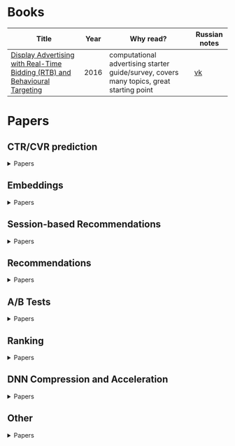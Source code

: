 # Books

| Title | Year | Why read?  | Russian notes |
|-------|------|------------|---------------|
| [Display Advertising with Real-Time Bidding (RTB) and Behavioural Targeting](https://arxiv.org/abs/1610.03013)  |  2016 | computational advertising starter guide/survey, covers many topics, great starting point | [vk](https://vk.com/papersreaders?w=wall-154085965_7)  |

# Papers

## CTR/CVR prediction
<details>
  <summary>Papers</summary>
  
* [Field-aware Factorization Machines for CTR Prediction](https://github.com/ishugaepov/papers/blob/master/CTR%20CVR%20prediction/%5BFFM%5D%20Field-aware%20Factorization%20Machines%20for%20CTR%20Prediction%20(Criteo%202016).pdf)
* [FFM in a Real-world Online Advertising System](https://github.com/ishugaepov/papers/blob/master/CTR%20CVR%20prediction/FFM%20in%20a%20Real-world%20Online%20Advertising%20System%202.pdf)
* [Attentional Factorization Machines - Learning the Weight of Feature Interactions via Attention Networks](https://github.com/ishugaepov/papers/blob/master/CTR%20CVR%20prediction/%5BAFM%5D%20Attentional%20Factorization%20Machines%20-%20Learning%20the%20Weight%20of%20Feature%20Interactions%20via%20Attention%20Networks%20(ZJU%202017).pdf)
* [Deep & Cross Network for Ad Click Predictions](https://github.com/ishugaepov/papers/blob/master/CTR%20CVR%20prediction/Deep%20%26%20Cross%20Network%20for%20Ad%20Click%20Predictions.pdf)
* [Deep Crossing - Web-Scale Modeling without Manually Crafted Combinatorial Features](https://github.com/ishugaepov/papers/blob/master/CTR%20CVR%20prediction/%5BDeep%20Crossing%5D%20Deep%20Crossing%20-%20Web-Scale%20Modeling%20without%20Manually%20Crafted%20Combinatorial%20Features%20(Microsoft%202016).pdf)
* [Neural Factorization Machines for Sparse Predictive Analytics, 2017](https://github.com/ishugaepov/papers/blob/master/CTR%20CVR%20prediction/Neural%20Factorization%20Machines%20for%20Sparse%20Predictive%20Analytics.pdf)
* [DeepFM](https://github.com/ishugaepov/papers/blob/master/CTR%20CVR%20prediction/DeepFM.pdf)
* [Deep Embedding Forest- Forest-based Serving with Deep Embedding Features](https://github.com/ishugaepov/papers/blob/master/CTR%20CVR%20prediction/Deep%20Embedding%20Forest-%20Forest-based%20Serving%20with%20Deep%20Embedding%20Features.pdf)
* [AutoInt- Automatic Feature Interaction Learning via Self-Attentive Neural Networks, 2019](https://github.com/ishugaepov/papers/blob/master/CTR%20CVR%20prediction/AutoInt-%20Automatic%20Feature%20Interaction%20Learning%20via%20Self-Attentive%20Neural%20Networks.pdf)
* [Deep Interest Network for Click-Through Rate Prediction, 2018](https://github.com/ishugaepov/papers/blob/master/CTR%20CVR%20prediction/Deep%20Interest%20Network%20for%20Click-Through%20Rate%20Prediction.pdf)
* [Improving Native Ads CTR Prediction by Large Scale Event Embedding and Recurrent Networks, 2018](https://github.com/ishugaepov/papers/blob/master/CTR%20CVR%20prediction/Improving%20Native%20Ads%20CTR%20Prediction%20by%20Large%20Scale%20Event%20Embedding%20and%20Recurrent%20Networks.pdf)
* [Deep Interest Evolution Network for Click-Through Rate Prediction](https://github.com/ishugaepov/papers/blob/master/CTR%20CVR%20prediction/%5BDIEN%5D%20Deep%20Interest%20Evolution%20Network%20for%20Click-Through%20Rate%20Prediction%20(Alibaba%202019).pdf)
* [DeepGBM, 2019](https://github.com/ishugaepov/papers/blob/master/CTR%20CVR%20prediction/DeepGBM.pdf)
* [Model Ensemble for Click Prediction in Bing Search Ads](https://github.com/ishugaepov/papers/blob/master/CTR%20CVR%20prediction/Model%20Ensemble%20for%20Click%20Prediction%20in%20Bing%20Search%20Ads.pdf)
* [Using boosted trees for Click-Through Rate Prediction](https://github.com/ishugaepov/papers/blob/master/CTR%20CVR%20prediction/TrofimovKornetovaTopinskiy-2012-Usingboostedtreesforclick-throughratepredictionforsponsoredsearch.pdf)
* [Ad Click Prediction- a View from the Trenches](https://github.com/ishugaepov/papers/blob/master/CTR%20CVR%20prediction/Ad%20Click%20Prediction-%20a%20View%20from%20the%20Trenches%202.pdf)
* [Bid-aware Gradient Descent for Unbiased Learning with Censored Data in Display Advertising](https://github.com/ishugaepov/papers/blob/master/CTR%20CVR%20prediction/Bid-aware%20Gradient%20Descent%20for%20Unbiased%20Learning%20with%20Censored%20Data%20in%20Display%20Advertising%202.pdf)
* [Improving Ad Click Prediction by Considering Non-displayed Events, 2019](https://github.com/ishugaepov/papers/blob/master/CTR%20CVR%20prediction/Improving%20Ad%20Click%20Prediction%20by%20Considering%20Non-displayed%20Events.pdf)
* [Cost-sensitive Learning for Utility Optimization in Online Advertising Auctions](https://github.com/ishugaepov/papers/blob/master/CTR%20CVR%20prediction/Cost-sensitive%20Learning%20for%20Utility%20Optimization%20in%20Online%20Advertising%20Auctions.pdf)
* [Estimating CVR from Past Performance Data](https://github.com/ishugaepov/papers/blob/master/CTR%20CVR%20prediction/Estimating%20CVR%20from%20Past%20Performance%20Data.pdf)
* [Offline Evaluation of Response Prediction in Online Advertising Auctions](https://github.com/ishugaepov/papers/blob/master/CTR%20CVR%20prediction/Offline%20Evaluation%20of%20Response%20Prediction%20in%20Online%20Advertising%20Auctions.pdf)
* [Predicting Different Types of Conversions with Multi-Task Learning in Online Advertising](https://github.com/ishugaepov/papers/blob/master/CTR%20CVR%20prediction/Predicting%20Different%20Types%20of%20Conversions%20with%20Multi-Task%20Learning%20in%20Online%20Advertising%2C%20Camera%20Ready.pdf)
* [Entire Space Multi-Task Model - An Effective Approach for Estimating Post-Click Conversion Rate](https://github.com/ishugaepov/papers/blob/master/CTR%20CVR%20prediction/%5BESMM%5D%20Entire%20Space%20Multi-Task%20Model%20-%20An%20Effective%20Approach%20for%20Estimating%20Post-Click%20Conversion%20Rate%20(Alibaba%202018).pdf)
* [A Survey on Transfer Learning](https://github.com/ishugaepov/papers/blob/master/CTR%20CVR%20prediction/A%20Survey%20on%20Transfer%20Learning.pdf)
* [Warm Up Cold-start Advertisements- Improving CTR Predictions via Learning to Learn ID Embeddings, 2019](https://github.com/ishugaepov/papers/blob/master/CTR%20CVR%20prediction/Warm%20Up%20Cold-start%20Advertisements-%20Improving%20CTR%20Predictions%20via%20Learning%20to%20Learn%20ID%20Embeddings.pdf)
* [AiAds- Automated and Intelligent Advertising System for Sponsored Search, 2019](https://github.com/ishugaepov/papers/blob/master/CTR%20CVR%20prediction/AiAds-%20Automated%20and%20Intelligent%20Advertising%20System%20for%20Sponsored%20Search.pdf)
* [RippleNet- Propagating User Preferences on the Knowledge Graph for Recommender Systems, 2018](https://github.com/ishugaepov/papers/blob/master/CTR%20CVR%20prediction/RippleNet-%20Propagating%20User%20Preferences%20on%20the%20Knowledge%20Graph%20for%20Recommender%20Systems%202.pdf)
* [A Sparse Deep Factorization Machine for Efficient CTR prediction, 2020](https://github.com/ishugaepov/papers/blob/master/CTR%20CVR%20prediction/A%20Sparse%20Deep%20Factorization%20Machine%20for%20Efficient%20CTR%20prediction.pdf)
  
</details>

## Embeddings
<details>
  <summary>Papers</summary>
  
* [Exploiting Similarities among Languages for Machine Translation, 2013](https://arxiv.org/pdf/1309.4168.pdf)
* [Word translation without parallel data, 2017](https://github.com/ishugaepov/papers/blob/master/Embeddings/Word%20translation%20without%20parallel%20data.pdf)
* [Translating Embeddings for Modeling Multi-relational Data, 2013](https://github.com/ishugaepov/papers/blob/master/Embeddings/Translating%20Embeddings%20for%20Modeling%20Multi-relational%20Data.pdf)
* [Knowledge graph embedding by translating on hyperplanes, 2014](https://github.com/ishugaepov/papers/blob/master/Embeddings/Knowledge%20Graph%20Embedding%20by%20Translating%20on%20Hyperplanes.pdf)
* [Item2Vec](https://github.com/ishugaepov/papers/blob/master/Embeddings/Item2Vec.pdf)
* [Neural Feature Embedding for User Response Prediction in Real-Time Bidding](https://github.com/ishugaepov/papers/blob/master/Embeddings/Neural%20Feature%20Embedding%20for%20User%20Response%20Prediction%20in%20Real-Time%20Bidding.pdf)
* [Search Retargeting using Directed Query Embeddings](https://github.com/ishugaepov/papers/blob/master/Embeddings/Search%20Retargeting%20using%20Directed%20Query%20Embeddings.pdf)
* [Scalable Semantic Matching of Queries to Ads in Sponsored Search Advertising, 2016](https://github.com/ishugaepov/papers/blob/master/Embeddings/Scalable%20Semantic%20Matching%20of%20Queries%20to%20Ads%20in%20Sponsored%20Search%20Advertising.pdf)
* [Real-time Personalization using Embeddings for Search Ranking at Airbnb](https://github.com/ishugaepov/papers/blob/master/Embeddings/%5BAirbnb%20Embedding%5D%20Real-time%20Personalization%20using%20Embeddings%20for%20Search%20Ranking%20at%20Airbnb%20(Airbnb%202018).pdf)
* [DeepWalk](https://github.com/ishugaepov/papers/blob/master/Embeddings/DeepWalk.pdf)
* [LINE- Large-scale Information Network Embedding, 2015](https://github.com/ishugaepov/papers/blob/master/Embeddings/LINE-%20Large-scale%20Information%20Network%20Embedding.pdf)
* [node2vec](https://github.com/ishugaepov/papers/blob/master/Embeddings/node2vec-kdd16.pdf)
* [entity2rec- Learning User-Item Relatedness from Knowledge Graphs for Top-N Item Recommendation, 2018](https://github.com/ishugaepov/papers/blob/master/Embeddings/entity2rec-%20Learning%20User-Item%20Relatedness%20from%20Knowledge%20Graphs%20for%20Top-N%20Item%20Recommendation.pdf)
* [PTE Predictive Text Embedding through Large-scale Heterogeneous Text Networks](https://github.com/ishugaepov/papers/blob/master/Embeddings/PTE%20Predictive%20Text%20Embedding%20through%20Large-scale%20Heterogeneous%20Text%20Networks.pdf)
* [Billion-scale Commodity Embedding for E-commerce Recommendation in Alibaba](https://github.com/ishugaepov/papers/blob/master/Embeddings/%5BAlibaba%20Embedding%5D%20Billion-scale%20Commodity%20Embedding%20for%20E-commerce%20Recommendation%20in%20Alibaba%20(Alibaba%202018).pdf)
* [Personolized Entity Recommendation: A Heterogeneous Information Network Approach](https://github.com/ishugaepov/papers/blob/master/Embeddings/RecSysAHeterogeneousInformationNetworkApproach.pdf)
* [metapath2vec](https://github.com/ishugaepov/papers/blob/master/Embeddings/KDD17-dong-chawla-swami-metapath2vec.pdf)
* [HIN2vec](https://github.com/ishugaepov/papers/blob/master/Embeddings/2017.%20CIKM%20HIN2Vec.pdf)
* [Are Meta-Paths Necessary?](https://github.com/ishugaepov/papers/blob/master/Embeddings/Are%20Meta-Paths%20Necessary%3F.pdf)
* [Is a Single Vector Enough? Exploring Node Polysemy for Network Embedding](https://github.com/ishugaepov/papers/blob/master/Embeddings/Is%20a%20Single%20Vector%20Enough%3F%20Exploring%20Node%20Polysemy%20for%20Network%20Embedding.pdf)
* [dynnode2vec Scalable Dynamic Network Embedding](https://github.com/ishugaepov/papers/blob/master/Embeddings/dynnode2vec%20Scalable%20Dynamic%20Network%20Embedding.pdf)
* [Meta-Graph Based Recommendation Fusion over Heterogeneous Information Networks, 2017](https://github.com/ishugaepov/papers/blob/master/Embeddings/Meta-Graph%20Based%20Recommendation%20Fusion%20over%20Heterogeneous%20Information%20Networks.pdf)
* [Heterogeneous Neural Attentive Factorization Machine for Rating Prediction, 2018](https://github.com/ishugaepov/papers/blob/master/Embeddings/Heterogeneous%20Neural%20Attentive%20Factorization%20Machine%20for%20Rating%20Prediction.pdf)
* [Should we Embed?, 2019](https://github.com/ishugaepov/papers/blob/master/Embeddings/Should%20we%20Embed%3F.pdf)
* [Beyond Vector Spaces- Compact Data Representation as Differentiable Weighted Graphs, 2019](https://github.com/ishugaepov/papers/blob/master/Embeddings/Beyond%20Vector%20Spaces-%20Compact%20Data%20Representation%20as%20Differentiable%20Weighted%20Graphs.pdf)
* [A Comprehensive Survey on Graph Neural Networks, 2019](https://github.com/ishugaepov/papers/blob/master/Embeddings/A%20Comprehensive%20Survey%20on%20Graph%20Neural%20Networks.pdf)
* [Graph Convolutional Neural Networks for Web-Scale Recommender Systems, 2018](https://github.com/ishugaepov/papers/blob/master/Embeddings/Graph%20Convolutional%20Neural%20Networks%20for%20Web-Scale%20Recommender%20Systems.pdf)
* [Keep It Simple- Graph Autoencoders Without Graph Convolutional Networks, 2019](https://github.com/ishugaepov/papers/blob/master/Embeddings/Keep%20It%20Simple-%20Graph%20Autoencoders%20Without%20Graph%20Convolutional%20Networks.pdf)
* [StarSpace- Embed All The Things, 2018](https://github.com/ishugaepov/papers/blob/master/Embeddings/StarSpace-%20Embed%20All%20The%20Things.pdf)
* [PyTorch BigGraph, 2019](https://github.com/ishugaepov/papers/blob/master/Embeddings/PyTorch%20BigGraph.pdf)

</details>

## Session-based Recommendations
<details>
  <summary>Papers</summary>
  
* [Amazon-Recommendations](https://github.com/ishugaepov/papers/blob/master/Session%20based%20Recommendations/Amazon-Recommendations.pdf)
* [The YouTube Video Recommendation System](https://github.com/ishugaepov/papers/blob/master/Session%20based%20Recommendations/The%20YouTube%20Video%20Recommendation%20System.pdf)
* [E-commerce in Your Inbox- Product Recommendations at Scale](https://github.com/ishugaepov/papers/blob/master/Session%20based%20Recommendations/E-commerce%20in%20Your%20Inbox-%20Product%20Recommendations%20at%20Scale.pdf)
* [Meta-Prod2Vec - Product Embeddings Using Side-Information for Recommendation](https://github.com/ishugaepov/papers/blob/master/Session%20based%20Recommendations/Meta-Prod2Vec%20-%20Product%20Embeddings%20Using%20Side-Information%20for%20Recommendation.pdf)
* [Deep neural network marketplace recommenders in online experiments, 2018](https://github.com/ishugaepov/papers/blob/master/Embeddings/Deep%20neural%20network%20marketplace%20recommenders%20in%20online%20experiments.pdf)
* [Word2vec applied to Recommendation- Hyperparameters Matter, 2018](https://github.com/ishugaepov/papers/blob/master/Session%20based%20Recommendations/Word2vec%20applied%20to%20Recommendation-%20Hyperparameters%20Matter.pdf)
* [Session-based Recommendations with RNNs](https://github.com/ishugaepov/papers/blob/master/Session%20based%20Recommendations/SESSION-BASED%20RECOMMENDATIONS%20WITH%20RECURRENT%20NEURAL%20NETWORKS.pdf)
* [Improved Recurrent Neural Networks for Session-based Recommendations](https://github.com/ishugaepov/papers/blob/master/Session%20based%20Recommendations/Improved%20Recurrent%20Neural%20Networks%20for%20Session-based%20Recommendations.pdf)
* [Neural Attentive Session-based Recommendation](https://github.com/ishugaepov/papers/blob/master/Session%20based%20Recommendations/Neural%20Attentive%20Session-based%20Recommendation.pdf)
* [STAMP Short-Term AttentionMemory Priority Model for Sessionbased Recommendation](https://github.com/ishugaepov/papers/blob/master/Session%20based%20Recommendations/STAMP%20Short-Term%20AttentionMemory%20Priority%20Model%20for%20Sessionbased%20Recommendation.pdf)
* [Streaming Session-based Recommendation, 2019](https://github.com/ishugaepov/papers/blob/master/Session%20based%20Recommendations/Streaming%20Session-based%20Recommendation.pdf)
* [Session-Based Recommendation with Graph Neural Networks](https://github.com/ishugaepov/papers/blob/master/Session%20based%20Recommendations/Session-Based%20Recommendation%20with%20Graph%20Neural%20Networks.pdf)
* [Personalized Top-N Sequential Recommendation via Convolutional Sequence Embedding](https://github.com/ishugaepov/papers/blob/master/Session%20based%20Recommendations/Personalized%20Top-N%20Sequential%20Recommendation%20via%20Convolutional%20Sequence%20Embedding%202.pdf)
* [Learning from History and Present- Next-item Recommendation via Discriminatively Exploiting User Behaviors](https://github.com/ishugaepov/papers/blob/master/Session%20based%20Recommendations/Learning%20from%20History%20and%20Present-%20Next-item%20Recommendation%20via%20Discriminatively%20Exploiting%20User%20Behaviors%202.pdf)
* [Performance Comparison of Neural and Non-Neural Approaches to Session-based Recommendation, 2019](https://github.com/ishugaepov/papers/blob/master/Session%20based%20Recommendations/Performance%20Comparison%20of%20Neural%20and%20Non-Neural%20Approaches%20to%20Session-based%20Recommendation.pdf)
* [Predictability Limits in Session-based Next Item Recommendation, 2019](https://github.com/ishugaepov/papers/blob/master/Session%20based%20Recommendations/Predictability%20Limits%20in%20Session-based%20Next%20Item%20Recommendation.pdf)
* [BERT4Rec- Sequential Recommendation with Bidirectional Encoder Representations from Transformer, 2019](https://github.com/ishugaepov/papers/blob/master/Session%20based%20Recommendations/BERT4Rec-%20Sequential%20Recommendation%20with%20Bidirectional%20Encoder%20Representations%20from%20Transformer.pdf)

</details>

## Recommendations
<details>
  <summary>Papers</summary>
  
* [Collaborative Filtering for Implicit Feedback Datasets](https://github.com/ishugaepov/papers/blob/master/MF/Collaborative%20Filtering%20for%20Implicit%20Feedback%20Datasets.pdf)
* [Probabilistic Matrix Factorization, 2008](https://github.com/ishugaepov/papers/blob/master/MF/Probabilistic%20Matrix%20Factorization.pdf)
* [Fast Matrix Factorization for Online Recommendation with Implicit Feedback](https://github.com/ishugaepov/papers/blob/master/MF/Fast%20Matrix%20Factorization%20for%20Online%20Recommendation%20with%20Implicit%20Feedback.pdf)
* [Incremental Learning for Matrix Factorization in Recommender Systems](https://github.com/ishugaepov/papers/blob/master/MF/Incremental%20Learning%20for%20Matrix%20Factorization%20in%20Recommender%20Systems.pdf)
* [Large-Scale Matrix Factorization with Distributed Stochastic Gradient Descent](https://github.com/ishugaepov/papers/blob/master/MF/Large-Scale%20Matrix%20Factorization%20with%20Distributed%20Stochastic%20Gradient%20Descent.pdf)
* [A Multi-View Deep Learning Approach for Cross Domain User Modeling in Recommendation Systems, 2015](https://github.com/ishugaepov/papers/blob/master/MF/A%20Multi-View%20Deep%20Learning%20Approach%20for%20Cross%20Domain%20User%20Modeling%20in%20Recommendation%20Systems.pdf)
* [Collaborative Multi-Level Embedding Learning from Reviews for Rating Prediction, 2016](https://github.com/ishugaepov/papers/blob/master/MF/Collaborative%20Multi-Level%20Embedding%20Learning%20from%20Reviews%20for%20Rating%20Prediction.pdf)
* [Factorization Meets the Item Embedding- Regularizing Matrix Factorization with Item Co-occurrence, 2016](https://github.com/ishugaepov/papers/blob/master/MF/Factorization%20Meets%20the%20Item%20Embedding-%20Regularizing%20Matrix%20Factorization%20with%20Item%20Co-occurrence.pdf)
* [Regularizing Matrix Factorization with User and Item Embeddings for Recommendation, 2018](https://github.com/ishugaepov/papers/blob/master/MF/Regularizing%20Matrix%20Factorization%20with%20User%20and%20Item%20Embeddings%20for%20Recommendation.pdf)
* [Deep Content-based Music Recommendation, 2013](https://github.com/ishugaepov/papers/blob/master/Embeddings/deep-content-based-music-recommendation.pdf)
* [CB2CF- A Neural Multiview Content-to-Collaborative Filtering Model for Completely Cold Item Recommendations, 2019](https://github.com/ishugaepov/papers/blob/master/MF/CB2CF-%20A%20Neural%20Multiview%20Content-to-Collaborative%20Filtering%20Model%20for%20Completely%20Cold%20Item%20Recommendations.pdf)
* [AutoRec- Autoencoders Meet Collaborative Filtering, 2015](https://github.com/ishugaepov/papers/blob/master/MF/AutoRec-%20Autoencoders%20Meet%20Collaborative%20Filtering.pdf)
* [Hidden Factors and Hidden Topics- Understanding Rating Dimensions with Review Text, 2013](https://github.com/ishugaepov/papers/blob/master/MF/Hidden%20Factors%20and%20Hidden%20Topics-%20Understanding%20Rating%20Dimensions%20with%20Review%20Text.pdf)
* [Collaborative Deep Learning for Recommender Systems, 2015](https://github.com/ishugaepov/papers/blob/master/MF/Collaborative%20Deep%20Learning%20for%20Recommender%20Systems.pdf)
* [Convolutional Matrix Factorization for Document Context-Aware Recommendation, 2016](https://github.com/ishugaepov/papers/blob/master/MF/Convolutional%20Matrix%20Factorization%20for%20Document%20Context-Aware%20Recommendation.pdf)
* [Joint Deep Modeling of Users and Items Using Reviews for Recommendation, 2017](https://github.com/ishugaepov/papers/blob/master/MF/Joint%20Deep%20Modeling%20of%20Users%20and%20Items%20Using%20Reviews%20for%20Recommendation.pdf)
* [Neural Collaborative Filtering, 2017](https://github.com/ishugaepov/papers/blob/master/MF/Neural%20Collaborative%20Filtering.pdf)
* [Deep Matrix Factorization Models for Recommender Systems, 2017](https://github.com/ishugaepov/papers/blob/master/MF/Deep%20Matrix%20Factorization%20Models%20for%20Recommender%20Systems.pdf)
* [Collaborative Knowledge Base Embedding for Recommender Systems, 2016](https://github.com/ishugaepov/papers/blob/master/MF/Collaborative%20Knowledge%20Base%20Embedding%20for%20Recommender%20Systems.pdf)
* [Joint Representation Learning for Top N Recommendation with Heterogeneous Information Sources, 2017](https://github.com/ishugaepov/papers/blob/master/MF/Joint%20Representation%20Learning%20for%20Top%20N%20Recommendation%20with%20Heterogeneous%20Information%20Sources.pdf)
* [Deep Neural Networks for YouTube Recommendations, 2016](https://github.com/ishugaepov/papers/blob/master/MF/Deep%20Neural%20Networks%20for%20YouTube%20Recommendations.pdf)
* [TEM- Tree-enhanced Embedding Model for Explainable Recommendation, 2018](https://github.com/ishugaepov/papers/blob/master/MF/TEM-%20Tree-enhanced%20Embedding%20Model%20for%20Explainable%20Recommendation.pdf)
* [MF/ATRank- An Attention-Based User Behavior Modeling Framework for Recommendation, 2017](https://github.com/ishugaepov/papers/blob/master/MF/ATRank-%20An%20Attention-Based%20User%20Behavior%20Modeling%20Framework%20for%20Recommendation.pdf)
* [DKN- Deep Knowledge-Aware Network for News Recommendation, 2018](https://github.com/ishugaepov/papers/blob/master/MF/DKN-%20Deep%20Knowledge-Aware%20Network%20for%20News%20Recommendation.pdf)
* [Graph Convolutional Matrix Completion, 2018](https://github.com/ishugaepov/papers/blob/master/MF/Graph%20Convolutional%20Matrix%20Completion.pdf)

</details>

## A/B Tests
<details>
  <summary>Papers</summary>

* [Evaluating the Replicability of Significance Tests for Comparing Learning Algorithms, 2004](https://github.com/ishugaepov/papers/blob/master/A:B%20Tests/Evaluating%20the%20Replicability%20of%20Significance%20Tests%20for%20Comparing%20Learning%20Algorithms.pdf)
* [Statistical Comparisons of Classifiers over Multiple Data Sets, 2006](https://github.com/ishugaepov/papers/blob/master/A:B%20Tests/Statistical%20Comparisons%20of%20Classifiers%20over%20Multiple%20Data%20Sets.pdf)
* [Power and Minumal Detectable Effect Notes](https://github.com/ishugaepov/papers/blob/master/A:B%20Tests/Power%20and%20MDE%20Notes.pdf)
* [Controlled experiments on the web- survey and practical guide, 2009](https://github.com/ishugaepov/papers/blob/master/A:B%20Tests/Controlled%20experiments%20on%20the%20web-%20survey%20and%20practical%20guide.pdf)
* [Overlapping Experiment Infrastructure- More, Better, Faster Experimentation, 2010](https://github.com/ishugaepov/papers/blob/master/A:B%20Tests/Overlapping%20Experiment%20Infrastructure-%20More%2C%20Better%2C%20Faster%20Experimentation.pdf)
* [Online Controlled Experiments at Large Scale, 2013](https://github.com/ishugaepov/papers/blob/master/A:B%20Tests/Online%20Controlled%20Experiments%20at%20Large%20Scale.pdf)
* [Improving the Sensitivity of Online Controlled Experiments by Utilizing Pre-Experiment Data, 2013](https://github.com/ishugaepov/papers/blob/master/A:B%20Tests/Improving%20the%20Sensitivity%20of%20Online%20Controlled%20Experiments%20by%20Utilizing%20Pre-Experiment%20Data.pdf)
* [Practical Aspects of Sensitivity in Online Experimentation with User Engagement Metrics, 2015](https://github.com/ishugaepov/papers/blob/master/A:B%20Tests/Practical%20Aspects%20of%20Sensitivity%20in%20Online%20Experimentation%20with%20User%20Engagement%20Metrics.pdf)
* [Boosted Decision Tree Regression Adjustment for Variance Reduction in Online Controlled Experiments, 2016](https://github.com/ishugaepov/papers/blob/master/A:B%20Tests/Boosted%20Decision%20Tree%20Regression%20Adjustment%20for%20Variance%20Reduction%20in%20Online%20Controlled%20Experiments.pdf)
* [Applying the Delta Method in Metric Analytics- A Practical Guide with Novel Ideas, 2018](https://github.com/ishugaepov/papers/blob/master/A:B%20Tests/Applying%20the%20Delta%20Method%20in%20Metric%20Analytics-%20A%20Practical%20Guide%20with%20Novel%20Ideas.pdf), [Notes](https://github.com/ishugaepov/papers/blob/master/A:B%20Tests/Delta%20Method%20Notes.pdf)
* [Consistent Transformation of Ratio Metrics for Efficient Online Controlled Experiments, 2018](https://github.com/ishugaepov/papers/blob/master/A:B%20Tests/Consistent%20Transformation%20of%20Ratio%20Metrics%20for%20Efficient%20Online%20Controlled%20Experiments.pdf)
* [Sequential Testing for Early Stopping of Online Experiments, 2015](https://github.com/ishugaepov/papers/blob/master/A:B%20Tests/Sequential%20Testing%20for%20Early%20Stopping%20of%20Online%20Experiments.pdf)
* [Diagnosing Sample Ratio Mismatch in Online Controlled Experiments- A Taxonomy and Rules of Thumb for Practitioners, 2019](https://github.com/ishugaepov/papers/blob/master/A:B%20Tests/Diagnosing%20Sample%20Ratio%20Mismatch%20in%20Online%20Controlled%20Experiments-%20A%20Taxonomy%20and%20Rules%20of%20Thumb%20for%20Practitioners.pdf)
* [Machine Learning Methods for Estimating Heterogeneous Causal Effects, 2015](https://github.com/ishugaepov/papers/blob/master/A:B%20Tests/Machine%20Learning%20Methods%20for%20Estimating%20Heterogeneous%20Causal%20Effects.pdf)
* [Recursive partitioning for heterogeneous causal effects, 2016](https://github.com/ishugaepov/papers/blob/master/A:B%20Tests/Recursive%20partitioning%20for%20heterogeneous%20causal%20effects.pdf)
* [Meta-learners for Estimating Heterogeneous Treatment Effects using Machine Learning, 2019](https://github.com/ishugaepov/papers/blob/master/A:B%20Tests/Meta-learners%20for%20Estimating%20Heterogeneous%20Treatment%20Effects%20using%20Machine%20Learning%202.pdf)

</details>

## Ranking
<details>
  <summary>Papers</summary>
  
* [BPR- Bayesian Personalized Ranking from Implicit Feedback, 2009](https://github.com/ishugaepov/papers/blob/master/Ranking/BPR-%20Bayesian%20Personalized%20Ranking%20from%20Implicit%20Feedback.pdf)
* [WSABIE- Scaling Up To Large Vocabulary Image Annotation, 2011](https://github.com/ishugaepov/papers/blob/master/Ranking/WSABIE-%20Scaling%20Up%20To%20Large%20Vocabulary%20Image%20Annotation%20.pdf)
* [Personalization of Web-search Using Short-term Browsing Context, 2013](https://github.com/ishugaepov/papers/blob/master/Ranking/Personalization%20of%20Web-search%20Using%20Short-term%20Browsing%20Context.pdf)

</details>

## DNN Compression and Acceleration
<details>
  <summary>Papers</summary>
 
* [Do Deep Nets Really Need to be Deep?, 2014](https://github.com/ishugaepov/papers/blob/master/DNN%20Compression%20and%20Acceleration/Do%20Deep%20Nets%20Really%20Need%20to%20be%20Deep%3F.pdf)
* [Distilling the Knowledge in a Neural Network, 2015](https://github.com/ishugaepov/papers/blob/master/DNN%20Compression%20and%20Acceleration/Distilling%20the%20Knowledge%20in%20a%20Neural%20Network.pdf)
* [Learning both Weights and Connections for Efficient Neural Networks, 2015](https://github.com/ishugaepov/papers/blob/master/DNN%20Compression%20and%20Acceleration/Learning%20both%20Weights%20and%20Connections%20for%20Efficient%20Neural%20Networks.pdf)
* [Deep Compression, 2016](https://github.com/ishugaepov/papers/blob/master/DNN%20Compression%20and%20Acceleration/Deep%20Compression.pdf)
* [A Survey of Model Compression and Acceleration for Deep Neural Networks, 2019](https://github.com/ishugaepov/papers/blob/master/DNN%20Compression%20and%20Acceleration/A%20Survey%20of%20Model%20Compression%20and%20Acceleration%20for%20Deep%20Neural%20Networks.pdf)
* [The Lottery Ticket Hypothesis, 2019](https://github.com/ishugaepov/papers/blob/master/DNN%20Compression%20and%20Acceleration/The%20Lottery%20Ticket%20Hypothesis.pdf)

</details>

## Other
<details>
  <summary>Papers</summary>
  
* [AutoCross- Automatic Feature Crossing for Tabular Data in Real-World Applications](https://github.com/ishugaepov/papers/blob/master/Other/AutoCross-%20Automatic%20Feature%20Crossing%20for%20Tabular%20Data%20in%20Real-World%20Applications%202.pdf)
* [Saliency Detection A Spectral Residual Approach](https://github.com/ishugaepov/papers/blob/master/Other/Saliency%20Detection%20A%20Spectral%20Residual%20Approach.pdf)
* [Time-Series Anomaly Detection Service at Microsoft](https://github.com/ishugaepov/papers/blob/master/Other/Time-Series%20Anomaly%20Detection%20Service%20at%20Microsoft.pdf)
* [Attention Is All You Need, 2017](https://github.com/ishugaepov/papers/blob/master/Other/Attention%20Is%20All%20You%20Need.pdf)
* [MonoForest framework for tree ensemble analysis, 2019](https://github.com/ishugaepov/papers/blob/master/Other/MonoForest%20framework%20for%20tree%20ensemble%20analysis.pdf)
* [Intent-Based Browse Activity Segmentation, 2013](https://github.com/ishugaepov/papers/blob/master/Other/Intent-Based%20Browse%20Activity%20Segmentation.pdf)
* [Robust De-anonymization of Large Sparse Datasets, 2008](https://github.com/ishugaepov/papers/blob/master/Other/Robust%20De-anonymization%20of%20Large%20Sparse%20Datasets.pdf)
* [Siamese Neural Networks for One-shot Image Recognition, 2015](https://github.com/ishugaepov/papers/blob/master/Other/Siamese%20Neural%20Networks%20for%20One-shot%20Image%20Recognition.pdf)
* [Ten Simple Rules for Reproducible Research in Jupyter Notebooks, 2018](https://github.com/ishugaepov/papers/blob/master/Other/Ten%20Simple%20Rules%20for%20Reproducible%20Research%20in%20Jupyter%20Notebooks.pdf)
* [Finding Users Who Act Alike- Transfer Learning for Expanding Advertiser Audiences, 2019](https://github.com/ishugaepov/papers/blob/master/Other/Finding%20Users%20Who%20Act%20Alike-%20Transfer%20Learning%20for%20Expanding%20Advertiser%20Audiences.pdf)

</details>

